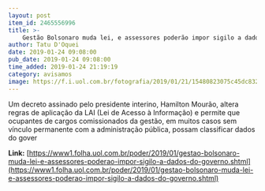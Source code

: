 ```yaml
---
layout: post
item_id: 2465556996
title: >-
    Gestão Bolsonaro muda lei, e assessores poderão impor sigilo a dados do governo
author: Tatu D'Oquei
date: 2019-01-24 09:08:00
pub_date: 2019-01-24 09:08:00
time_added: 2019-01-24 21:19:19
category: avisamos
image: https://f.i.uol.com.br/fotografia/2019/01/21/15480823075c45dc8329b38_1548082307_3x2_rt.jpg
---
```


​Um decreto assinado pelo presidente interino, Hamilton Mourão, altera regras de aplicação da LAI (Lei de Acesso à Informação) e permite que ocupantes de cargos comissionados da gestão, em muitos casos sem vínculo permanente com a administração pública, possam classificar dados do gover

**Link:** [https://www1.folha.uol.com.br/poder/2019/01/gestao-bolsonaro-muda-lei-e-assessores-poderao-impor-sigilo-a-dados-do-governo.shtml](https://www1.folha.uol.com.br/poder/2019/01/gestao-bolsonaro-muda-lei-e-assessores-poderao-impor-sigilo-a-dados-do-governo.shtml)

